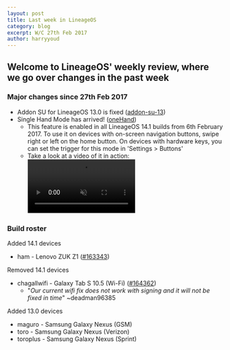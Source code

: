 ```yaml
---
layout: post
title: Last week in LineageOS
category: blog
excerpt: W/C 27th Feb 2017
author: harryyoud
---
```


## Welcome to LineageOS' weekly review, where we go over changes in the past week

### Major changes since 27th Feb 2017
* Addon SU for LineageOS 13.0 is fixed ([addon-su-13](https://review.lineageos.org/#/q/topic:addon-su-13+(status:open+OR+status:merged)))
* Single Hand Mode has arrived! ([oneHand](https://review.lineageos.org/#/q/status:merged+branch:cm-14.1+topic:oneHand))
    * This feature is enabled in all LineageOS 14.1 builds from 6th February 2017. To use it on devices with on-screen navigation buttons, swipe right or left on the home button. On devices with hardware keys, you can set the trigger for this mode in 'Settings > Buttons'
    * Take a look at a video of it in action:
      <video class="center-block" width="250" src="{{site.baseurl}}/images/2017-03-06/onehand-navbar.mp4" autoplay loop muted></video>

### Build roster

Added 14.1 devices

* ham - Lenovo ZUK Z1 ([#163343](https://review.lineageos.org/#/c/163343/))

Removed 14.1 devices

* chagallwifi - Galaxy Tab S 10.5 (Wi-Fi) ([#164362](https://review.lineageos.org/#/c/164362/))
    * "_Our current wifi fix does not work with signing and it will not be fixed in time_" ~deadman96385

Added 13.0 devices

* maguro - Samsung Galaxy Nexus (GSM)
* toro - Samsung Galaxy Nexus (Verizon)
* toroplus - Samsung Galaxy Nexus (Sprint)
